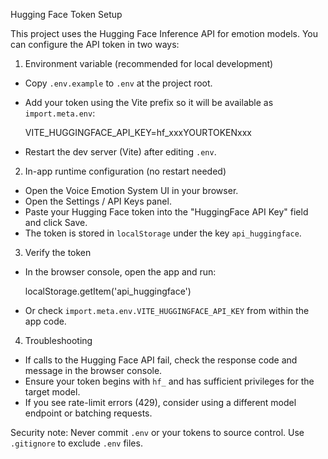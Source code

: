 Hugging Face Token Setup

This project uses the Hugging Face Inference API for emotion models. You can configure the API token in two ways:

1) Environment variable (recommended for local development)

- Copy `.env.example` to `.env` at the project root.
- Add your token using the Vite prefix so it will be available as `import.meta.env`:

  VITE_HUGGINGFACE_API_KEY=hf_xxxYOURTOKENxxx

- Restart the dev server (Vite) after editing `.env`.

2) In-app runtime configuration (no restart needed)

- Open the Voice Emotion System UI in your browser.
- Open the Settings / API Keys panel.
- Paste your Hugging Face token into the "HuggingFace API Key" field and click Save.
- The token is stored in `localStorage` under the key `api_huggingface`.

3) Verify the token

- In the browser console, open the app and run:

  localStorage.getItem('api_huggingface')

- Or check `import.meta.env.VITE_HUGGINGFACE_API_KEY` from within the app code.

4) Troubleshooting

- If calls to the Hugging Face API fail, check the response code and message in the browser console.
- Ensure your token begins with `hf_` and has sufficient privileges for the target model.
- If you see rate-limit errors (429), consider using a different model endpoint or batching requests.

Security note: Never commit `.env` or your tokens to source control. Use `.gitignore` to exclude `.env` files.

